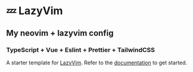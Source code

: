 # 💤 LazyVim

## My neovim + lazyvim config

### TypeScript + Vue + Eslint + Prettier + TailwindCSS

A starter template for [LazyVim](https://github.com/LazyVim/LazyVim).
Refer to the [documentation](https://lazyvim.github.io/installation) to get started.
